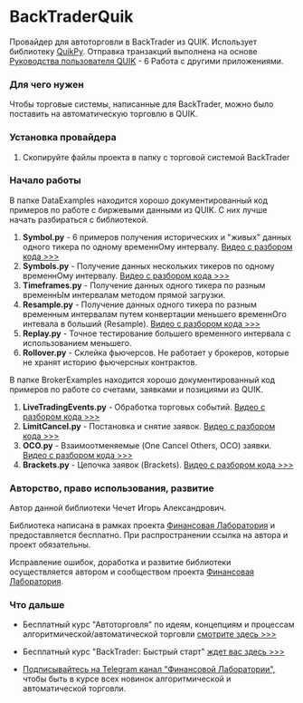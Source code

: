 # BackTraderQuik
Провайдер для автоторговли в BackTrader из QUIK. Использует библиотеку [QuikPy](https://github.com/cia76/QuikPy).
Отправка транзакций выполнена на основе [Руководства пользователя QUIK](https://arqatech.com/ru/support/files/) - 6 Работа с другими приложениями.

### Для чего нужен
Чтобы торговые системы, написанные для BackTrader, можно было поставить на автоматическую торговлю в QUIK.

### Установка провайдера
1. Скопируйте файлы проекта в папку с торговой системой BackTrader

### Начало работы
В папке DataExamples находится хорошо документированный код примеров по работе с биржевыми данными из QUIK. С них лучше начать разбираться с библиотекой.

1. **Symbol.py** - 6 примеров получения исторических и "живых" данных одного тикера по одному временнОму интервалу. [Видео с разбором кода >>>](https://finlab.vip/symbolpy/)
2. **Symbols.py** - Получение данных нескольких тикеров по одному временнОму интервалу. [Видео с разбором кода >>>](https://finlab.vip/symbolspy/)
3. **Timeframes.py** - Получение данных одного тикера по разным временнЫм интервалам методом прямой загрузки.
4. **Resample.py** - Получение данных одного тикера по разным временным интервалам путем конвертации меньшего временнОго интевала в больший (Resample). [Видео с разбором кода >>>](https://finlab.vip/resamplepy/)
5. **Replay.py** - Точное тестирование большего временного интервала с использованием меньшего.
6. **Rollover.py** - Склейка фьючерсов. Не работает у брокеров, которые не хранят историю фьючерсных контрактов.

В папке BrokerExamples находится хорошо документированный код примеров по работе со счетами, заявками и позициями из QUIK.

1. **LiveTradingEvents.py** - Обработка торговых событий. [Видео с разбором кода >>>](https://finlab.vip/livetradingevents/)
2. **LimitCancel.py** - Постановка и снятие заявок. [Видео с разбором кода >>>](https://finlab.vip/limitcancel/)
3. **OCO.py** - Взаимоотменяемые (One Cancel Others, OCO) заявки. [Видео с разбором кода >>>](https://finlab.vip/oco/)
4. **Brackets.py** - Цепочка заявок (Brackets). [Видео с разбором кода >>>](https://finlab.vip/brackets/)

### Авторство, право использования, развитие
Автор данной библиотеки Чечет Игорь Александрович.

Библиотека написана в рамках проекта [Финансовая Лаборатория](https://finlab.vip/) и предоставляется бесплатно. При распространении ссылка на автора и проект обязательны.

Исправление ошибок, доработка и развитие библиотеки осуществляется автором и сообществом проекта [Финансовая Лаборатория](https://finlab.vip/).
### Что дальше
- Бесплатный курс "Автоторговля" по идеям, концепциям и процессам алгоритмической/автоматической торговли [смотрите здесь >>>](https://finlab.vip/wpm-category/autotrading2021/)


- Бесплатный курс "BackTrader: Быстрый старт" [ждет вас здесь >>>](https://finlab.vip/wpm-category/btquikstart/)


- [Подписывайтесь на Telegram канал "Финансовой Лаборатории",](https://t.me/finlabvip) чтобы быть в курсе всех новинок алгоритмической и автоматической торговли.
